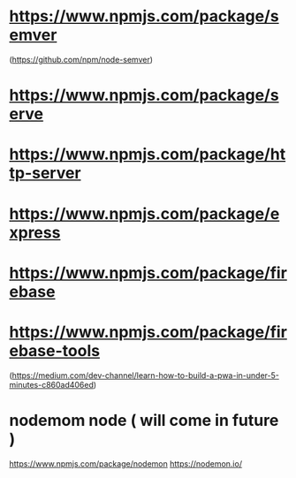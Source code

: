 # https://www.npmjs.com/package/semver
(https://github.com/npm/node-semver)

# https://www.npmjs.com/package/serve

# https://www.npmjs.com/package/http-server

# https://www.npmjs.com/package/express

# https://www.npmjs.com/package/firebase

# https://www.npmjs.com/package/firebase-tools
(https://medium.com/dev-channel/learn-how-to-build-a-pwa-in-under-5-minutes-c860ad406ed)

# nodemom node ( will come in future )
https://www.npmjs.com/package/nodemon
https://nodemon.io/
